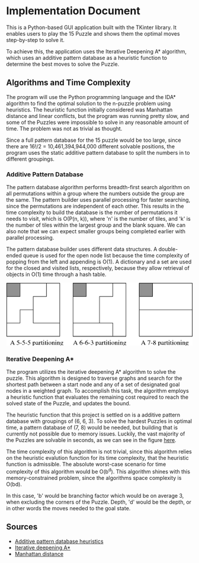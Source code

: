# Implementation Document

This is a Python-based GUI application built with the TKinter library. It enables users to play the 15 Puzzle and shows them the optimal moves step-by-step to solve it.

To achieve this, the application uses the Iterative Deepening A* algorithm, which uses an additive pattern database as a heuristic function to determine the best moves to solve the Puzzle.

## Algorithms and Time Complexity

The program will use the Python programming language and the IDA* algorithm to find the optimal solution to the n-puzzle problem using heuristics. The heuristic function initially considered was Manhattan distance and linear conflicts, but the program was running pretty slow, and some of the Puzzles were impossible to solve in any reasonable amount of time. The problem was not as trivial as thought. 

Since a full pattern database for the 15 puzzle would be too large, since there are 16!/2 = 10,461,394,944,000 different solvable positions, the program uses the static additive pattern database to split the numbers in to different groupings. 

### Additive Pattern Database

The pattern database algorithm performs breadth-first search algorithm on all permutations within a group where the numbers outside the group are the same. The pattern builder uses parallel processing for faster searching, since the permutations are independent of each other. This results in the time complexity to build the database is the number of permutations it needs to visit, which is O(P(n, k)), where 'n' is the number of tiles, and 'k' is the number of tiles within the largest group and the blank square. We can also note that we can expect smaller groups being completed earlier with parallel processing.

The pattern database builder uses different data structures. A double-ended queue is used for the open node list because the time complexity of popping from the left and appending is O(1). A dictionary and a set are used for the closed and visited lists, respectively, because they allow retrieval of objects in O(1) time through a hash table.

![Different Statically-partitioned Databases for Fifteen Puzzle](https://github.com/isakpulkki/15PuzzleSolver/blob/main/docs/images/figure.png)

### Iterative Deepening A*

The program utilizes the iterative deepening A* algorithm to solve the puzzle. This algorithm is designed to traverse graphs and search for the shortest path between a start node and any of a set of designated goal nodes in a weighted graph. To accomplish this task, the algorithm employs a heuristic function that evaluates the remaining cost required to reach the solved state of the Puzzle, and updates the bound.

The heuristic function that this project is settled on is a additive pattern database with groupings of (6, 6, 3). To solve the hardest Puzzles in optimal time, a pattern database of (7, 8) would be needed, but building that is currently not possible due to memory issues. Luckily, the vast majority of the Puzzles are solvable in seconds, as we can see in the figure [here](http://kociemba.org/themen/fifteen/fifteensolver.html).

The time complexity of this algorithm is not trivial, since this algorithm relies on the heuristic evalution function for its time complexity, that the heuristic function is admissible. The absolute worst-case scenario for time complexity of this algorithm would be O(b<sup>d</sup>). This algorithm shines with this memory-constrained problem, since the algorithms space complexity is O(bd).

In this case, 'b' would be branching factor which would be on average 3, when excluding the corners of the Puzzle. Depth, 'd' would be the depth, or in other words the moves needed to the goal state.

## Sources

* [Additive pattern database heuristics](https://www.semanticscholar.org/paper/Additive-Pattern-Database-Heuristics-Felner-Korf/639eb0e6110ba09eb16bd6c958064ac6fa08b440)
* [Iterative deepening A*](https://en.wikipedia.org/wiki/Iterative_deepening_A*)
* [Manhattan distance](https://iq.opengenus.org/manhattan-distance/)



